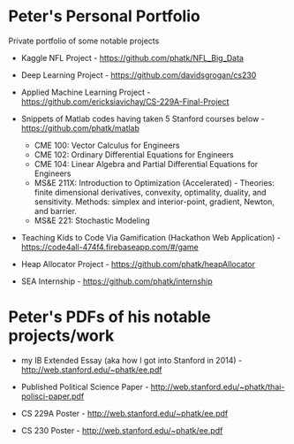 # Peter's Personal Portfolio
Private portfolio of some notable projects 

* Kaggle NFL Project - https://github.com/phatk/NFL_Big_Data

* Deep Learning Project - https://github.com/davidsgrogan/cs230

* Applied Machine Learning Project - https://github.com/ericksiavichay/CS-229A-Final-Project

* Snippets of Matlab codes having taken 5 Stanford courses below - https://github.com/phatk/matlab
    * CME 100: Vector Calculus for Engineers
    * CME 102: Ordinary Differential Equations for Engineers
    * CME 104: Linear Algebra and Partial Differential Equations for Engineers
    * MS&E 211X: Introduction to Optimization (Accelerated) - Theories: finite dimensional derivatives, convexity, optimality, duality, and sensitivity. Methods: simplex and interior-point, gradient, Newton, and barrier.
    * MS&E 221: Stochastic Modeling

* Teaching Kids to Code Via Gamification (Hackathon Web Application) - https://code4all-474f4.firebaseapp.com/#/game

* Heap Allocator Project - https://github.com/phatk/heapAllocator

* SEA Internship - https://github.com/phatk/internship

# Peter's PDFs of his notable projects/work

* my IB Extended Essay (aka how I got into Stanford in 2014) - http://web.stanford.edu/~phatk/ee.pdf

* Published Political Science Paper - http://web.stanford.edu/~phatk/thai-polisci-paper.pdf

* CS 229A Poster - http://web.stanford.edu/~phatk/ee.pdf

* CS 230 Poster - http://web.stanford.edu/~phatk/ee.pdf
